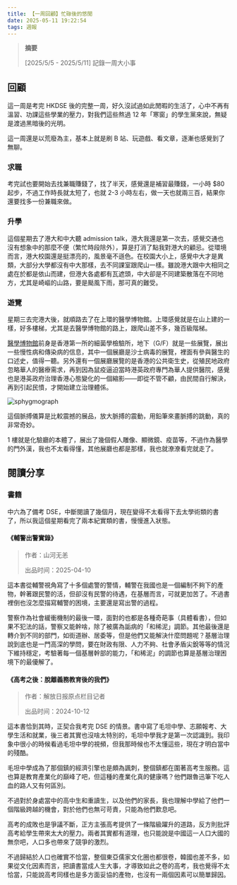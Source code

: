 ```yaml
---
title: 【一周回顧】忙碌後的悠閒
date: 2025-05-11 19:22:54
tags: 週報
---
```




> **摘要**
>
> [2025/5/5 - 2025/5/11] 記錄一周大小事

<!-- more -->

## 回顧

這一周是考完 HKDSE 後的完整一周，好久沒試過如此閒暇的生活了，心中不再有溫習、功課這些學業的壓力，對我們這些熬過 12 年「寒窗」的學生黨來說，無疑是渡過黑暗後的光明。

這一周還是以荒廢為主，基本上就是刷 B 站、玩遊戲、看文章，逐漸也感覺到了無聊。

### 求職

考完試也要開始去找兼職賺錢了，找了半天，感覺還是補習最賺錢，一小時 $80 起步，不過工作時長就太短了，也就 2-3 小時左右，做一天也就兩三百，結果你還要找多一份兼職來做。

### 升學

這個星期去了港大和中大聽 admission talk，港大我還是第一次去，感覺交通也沒有想象中的那麼不便（繁忙時段除外），算是打消了點我對港大的顧忌。從環境而言，港大校園還是挺漂亮的，風景毫不遜色。在校園大小上，感覺中大才是異類，大部分大學都沒有中大那樣，去不同課室跟爬山一樣。雖說港大跟中大相同之處在於都是依山而建，但港大各處都有瓦遮頭，中大卻是不同建築散落在不同地方，尤其是崎嶇的山路，要是颳風下雨，那可真的難受。

### 遊覽

星期三去完港大後，就順路去了在上環的醫學博物館。上環感覺就是在山上建的一樣，好多樓梯，尤其是去醫學博物館的路上，跟爬山差不多，幾百級階梯。

[醫學博物館](“https://www.discoverhongkong.com/hk-tc/place-to-go/museum-of-medical-sciences.html”)前身是香港第一所的細菌學檢驗所，地下（G/F）就是一些展覽，展出一些慢性病和傳染病的信息，其中一個展廳是沙士病毒的展覽，裡面有參與醫生的口述史，值得一聽。另外還有一個展廳展覽的是香港的公共衛生史，從殖民地政府忽略華人的醫療需求，再到因為鼠疫逼迫當時港英政府專門為華人提供醫院，感覺也是港英政府治理香港心態變化的一個縮影——即從不管不顧，由民間自行解決，再到引起民憤，才開始建立治理體係。

![sphygmograph](sphygmograph.jpg)

這個脈搏儀算是比較震撼的展品，放大脈搏的震動，用鉛筆來畫脈搏的跳動，真的非常奇妙。

1 樓就是化驗廳的本體了，展出了幾個假人雕像、顯微鏡、疫苗等，不過作為醫學的門外漢，我也不太看得懂，其他展廳也都是那樣，我也就潦潦看完就走了。

## 閱讀分享

### 書籍

中六為了備考 DSE，中斷閱讀了幾個月，現在變得不太看得下去太學術類的書了，所以我這個星期看完了兩本紀實類的書，慢慢進入狀態。

#### 《輔警出警實錄》

> 作者：山河无恙
>
> 出品时间：2025-04-10

這本書從輔警視角寫了十多個處警的警情，輔警在我國也是一個編制不夠下的產物，幹著跟民警的活，但卻沒有民警的待遇，在基層而言，可就更加苦了。不過書裡倒也沒怎麼描寫輔警的困境，主要還是寫出警的過程。

警察作為社會緩衝機制的最後一環，面對的也都是各種奇葩事（具體看書），但如果不犯法的話，警察又能幹啥，除了被廣為詬病的「和稀泥」調節。其他最後還是轉介到不同的部門，如街道辦、居委等，但是他們又能解決什麼問題呢？基層治理說到底也是一門高深的學問，要在財政有限、人力不夠、社會矛盾尖銳等等的情況下維持穩定，考驗著每一個基層幹部的能力，「和稀泥」的調節也算是基層治理困境下的最優解了。

#### 《高考之後：脫離義務教育後的我們》

> 作者：解放日报原点栏目记者
>
> 出品时间：2024-10-12

這本書恰到其時，正契合我考完 DSE 的情景。書中寫了毛坦中學、志願報考、大學生活和就業，後三者其實也沒啥太特別的，毛坦中學我才是第一次認識到。我印象中很小的時候看過毛坦中學的視頻，但我那時候也不太懂這些，現在才明白當中的殘酷。

毛坦中學成為了那個鎮的經濟引擎也是頗為諷刺，整個鎮都在圍著高考生服務。這也算是教育產業化的巔峰了吧，但這種的產業化真的健康嗎？他們跟魯迅筆下吃人血的路人又有何區別。

不過對於身處當中的高中生和重讀生，以及他們的家長，我也理解中學給了他們一個階級跨越的機會，對於他們也無可苛責，只能為他們歎息吧。

高考的成敗也是爭議不斷，正方主張高考提供了一條階級躍升的道路，反方則批評高考給學生帶來太大的壓力。兩者其實都有道理，也只能說是中國這一人口大國的無奈吧，人口多也帶來了競爭的激烈。

不過歸結於人口也確實不恰當，整個東亞儒家文化圈也都很卷，韓國也差不多，如果從文化因素而言，把讀書當成人生大事，才導致如此之卷的高考，我也覺得不太恰當，只能說高考同樣也是多方面妥協的產物，也沒有一兩個因素可以簡單歸因。

